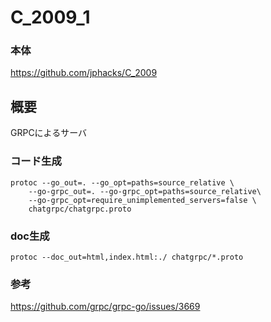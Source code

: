 # C_2009_1

### 本体
https://github.com/jphacks/C_2009
## 概要
GRPCによるサーバ


### コード生成
```
protoc --go_out=. --go_opt=paths=source_relative \
    --go-grpc_out=. --go-grpc_opt=paths=source_relative\
    --go-grpc_opt=require_unimplemented_servers=false \
    chatgrpc/chatgrpc.proto 
```

### doc生成
```
protoc --doc_out=html,index.html:./ chatgrpc/*.proto

```
### 参考
https://github.com/grpc/grpc-go/issues/3669
